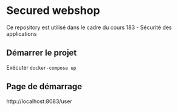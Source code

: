 # Secured webshop

Ce repository est utilisé dans le cadre du cours 183 - Sécurité des applications

## Démarrer le projet

Exécuter `docker-compose up`

## Page de démarrage
http://localhost:8083/user
